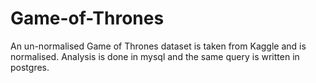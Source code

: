 # Game-of-Thrones
An un-normalised Game of Thrones dataset is taken from Kaggle and is normalised. Analysis is done in mysql and the same query is written in postgres.
